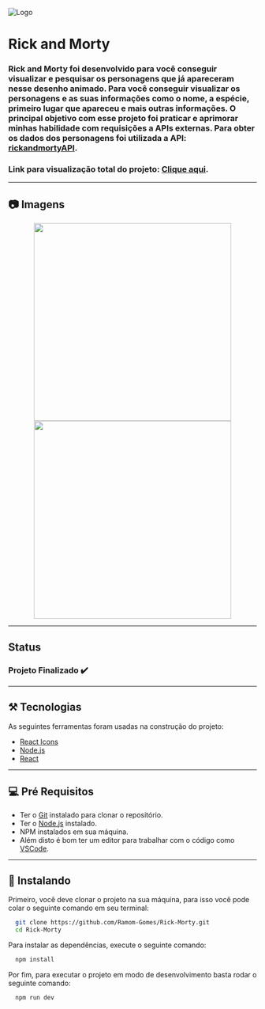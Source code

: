 ![Logo](https://upload.wikimedia.org/wikipedia/commons/thumb/b/b1/Rick_and_Morty.svg/1200px-Rick_and_Morty.svg.png)


# Rick and Morty

### Rick and Morty foi desenvolvido para você conseguir visualizar e pesquisar os personagens que já apareceram nesse desenho animado. Para você conseguir visualizar os personagens e as suas informações como o nome, a espécie, primeiro lugar que apareceu e mais outras informações. O principal objetivo com esse projeto foi praticar e aprimorar minhas habilidade com requisições a APIs externas. Para obter os dados dos personagens foi utilizada a API: [rickandmortyAPI](https://rickandmortyapi.com/).

### Link para visualização total do projeto: [Clique aqui](https://cute-arithmetic-afc5d4.netlify.app/).
---
## 📷 Imagens

<div align="center" display="flex">
<img src="https://user-images.githubusercontent.com/110055468/235494642-5dfcb2b6-ca92-45b9-adb1-10000c13f0e0.jpeg" width="400px" />
<img src="https://user-images.githubusercontent.com/110055468/235496245-86a3b650-f067-4d8e-a67c-0ff6ef4f5b2f.jpeg" width="400px" />
</div>

---

## Status
### Projeto Finalizado ✔️
---

## ⚒️ Tecnologias
As seguintes ferramentas foram usadas na construção do projeto:

- [React Icons](https://react-icons.github.io/react-icons/)
- [Node.js](https://nodejs.org/en/)
- [React](https://pt-br.reactjs.org/)
---

## 💻 Pré Requisitos

* Ter o [Git](https://git-scm.com) instalado para clonar o repositório.
* Ter o [Node.js](https://nodejs.org/en/) instalado.
* NPM instalados em sua máquina.
* Além disto é bom ter um editor para trabalhar com o código como [VSCode](https://code.visualstudio.com/).
---

## 🚀 Instalando

Primeiro, você deve clonar o projeto na sua máquina, para isso você pode colar o seguinte comando em seu terminal:

```bash
  git clone https://github.com/Ramom-Gomes/Rick-Morty.git
  cd Rick-Morty
```
Para instalar as dependências, execute o seguinte comando:

```bash
  npm install
```

Por fim, para executar o projeto em modo de desenvolvimento basta rodar o seguinte comando:

```bash
  npm run dev
```
